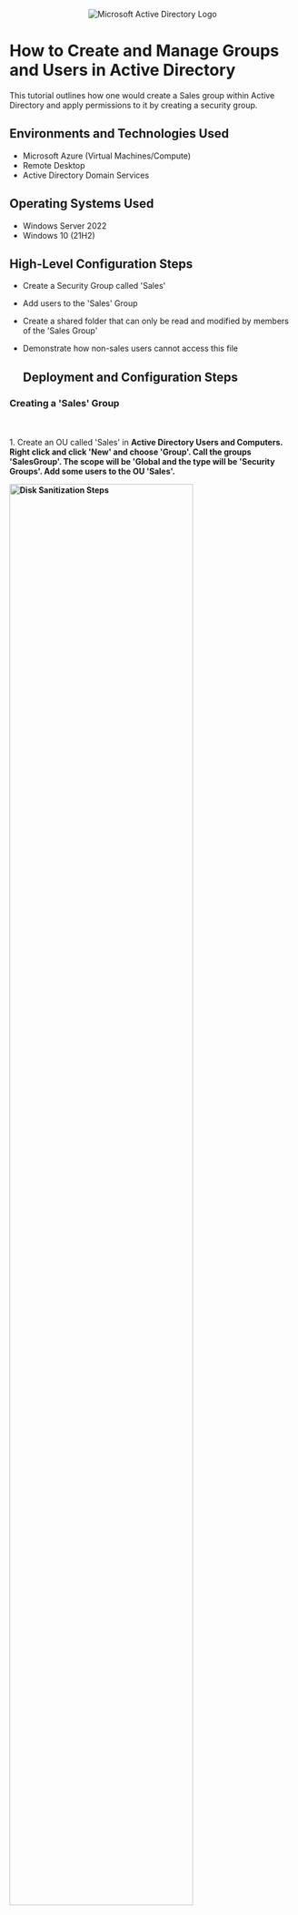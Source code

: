 <p align="center">
<img src="https://i.imgur.com/pU5A58S.png" alt="Microsoft Active Directory Logo"/>
</p>

<h1>How to Create and Manage Groups and Users in Active Directory</h1>
This tutorial outlines how one would create a Sales group within Active Directory and apply permissions to it by creating a security group.<br />




<h2>Environments and Technologies Used</h2>

- Microsoft Azure (Virtual Machines/Compute)
- Remote Desktop
- Active Directory Domain Services


<h2>Operating Systems Used </h2>

- Windows Server 2022
- Windows 10 (21H2)

<h2>High-Level Configuration Steps</h2>

- Create a Security Group called 'Sales'
- Add users to the 'Sales' Group
- Create a shared folder that can only be read and modified by members of the 'Sales Group'
- Demonstrate how non-sales users cannot access this file

  <h2>Deployment and Configuration Steps</h2>


<p>
  <h3
    ><b> Creating a 'Sales' Group</b>
  </h3>
  <br>
  <br>
1. Create an OU called 'Sales' in <b>Active Directory Users and Computers<b/>. Right click and click 'New' and choose 'Group'. Call the groups 'SalesGroup'. The scope will be 'Global and the type will be 'Security Groups'. Add some users to the OU 'Sales'.
   <p>
<img src="https://imgur.com/PU5Tohl.png" height="80%" width="80%" alt="Disk Sanitization Steps"/>
</p>
     <p>
<img src="https://imgur.com/Te34GwC.png" height="80%" width="80%" alt="Disk Sanitization Steps"/>
</p>
  <br>
  <br>
2. Add the users from the 'Sales' OU to the SalesGroup group. Right-click the SalesGroup. Go to <b>Properties</b> then <b>Members</b>, then <b>Add</b>. Add all of the members.
  <p>
<img src="https://imgur.com/zRlCRjA.png" height="80%" width="80%" alt="Disk Sanitization Steps"/>
</p>
   <p>
<img src="https://imgur.com/13Moq7j.png" height="80%" width="80%" alt="Disk Sanitization Steps"/>
</p>
  <br>
  <br>
3. Next Create a file on the C Drive called 'Top-Secret'. Right-click the file. Go to <b>Properties</b> --> <b>Security</b>--><b>Advanced</b>--><b>Disable Inheritance</b>-->. Then click 'disable all inherited permissions'. Then go back to the security tab, click 'Edit', 'Add' and then enter 'SalesGroup.
  <br>
    <p>
<img src="https://imgur.com/qz4s1F9.png" height="80%" width="80%" alt="Disk Sanitization Steps"/>
</p>
  <br>
4. Set the Domain Controller's NIC's Private IP address to static. Go to the Virtual Machines tab, click on active-directory-dc, <b>Networking</b> --> <b>Network Settings</b>. Click on the virtual NIC in the upper middle of the screen. Click <b>ip-config1</b>. Change to private ip setting from dynamic to static
  <br>
  <br>
5. For testing purposes, we will disable to Windows Firewall on active-directory-dc. Once logged into the vm, go to the Windows Firewall by right clicking the start menu and clicking <b>Run</b>. Type wf.msc. Click <b>Windows Defender Firewall Properties</b>. Turn the firewall state to 'off' for the Domain, Private, and Public Profile tabs.
</p>

<br />

<p>

